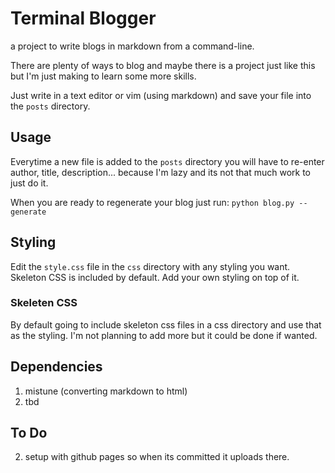 # Terminal Blogger

a project to write blogs in markdown from a command-line.

There are plenty of ways to blog and maybe there is a project just like this but I'm just making to learn some more skills.

Just write in a text editor or vim (using markdown) and save your file into the `posts` directory.

## Usage
Everytime a new file is added to the `posts` directory you will have to re-enter author, title, description... because I'm lazy and its not that much work to just do it.

When you are ready to regenerate your blog just run:
`python blog.py --generate`

## Styling
Edit the `style.css` file in the `css` directory with any styling you want. Skeleton CSS is included by default. Add your own styling on top of it.


### Skeleten CSS
By default going to include skeleton css files in a css directory and use that as the styling. I'm not planning to add more but it could be done if wanted.


## Dependencies
1. mistune (converting markdown to html)
2. tbd


## To Do
2. setup with github pages so when its committed it uploads there.

